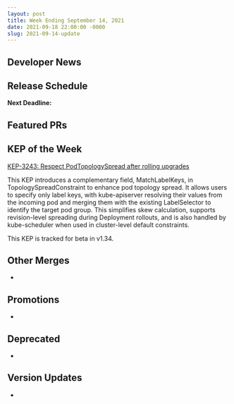 ```yaml
---
layout: post
title: Week Ending September 14, 2021
date: 2021-09-18 22:00:00 -0000
slug: 2021-09-14-update
---
```


## Developer News


## Release Schedule

**Next Deadline:**


## Featured PRs

## KEP of the Week

[KEP-3243: Respect PodTopologySpread after rolling upgrades](https://github.com/kubernetes/enhancements/blob/master/keps/sig-scheduling/3243-respect-pod-topology-spread-after-rolling-upgrades/README.md#kep-3243-respect-podtopologyspread-after-rolling-upgrades)

This KEP introduces a complementary field, MatchLabelKeys, in TopologySpreadConstraint to enhance pod topology spread. It allows users to specify only label keys, with kube-apiserver resolving their values from the incoming pod and merging them with the existing LabelSelector to identify the target pod group. This simplifies skew calculation, supports revision-level spreading during Deployment rollouts, and is also handled by kube-scheduler when used in cluster-level default constraints.

This KEP is tracked for beta in v1.34.

## Other Merges

*

## Promotions

*

## Deprecated

*

## Version Updates

*
